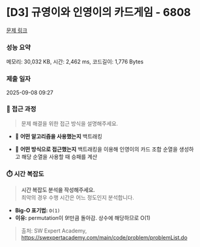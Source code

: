 # [D3] 규영이와 인영이의 카드게임 - 6808 

[문제 링크](https://swexpertacademy.com/main/code/problem/problemDetail.do?contestProbId=AWgv9va6HnkDFAW0) 

### 성능 요약

메모리: 30,032 KB, 시간: 2,462 ms, 코드길이: 1,776 Bytes

### 제출 일자

2025-09-08 09:27

### 🔎 접근 과정

> 문제 해결을 위한 접근 방식을 설명해주세요.

- 🔹 **어떤 알고리즘을 사용했는지**
백트래킹

- 🔹 **어떤 방식으로 접근했는지**
백트래킹을 이용해 인영이의 카드 조합 순열을 생성하고 해당 순열을 사용할 때 승패를 계산

### ⏱️ 시간 복잡도

> **시간 복잡도 분석을 작성해주세요.**  
> 최악의 경우 수행 시간은 어느 정도인지 분석합니다.

- **Big-O 표기법:** `O(1)`
- **이유:**
permutation이 9!만큼 돌아감. 상수에 해당하므로 O(1)


> 출처: SW Expert Academy, https://swexpertacademy.com/main/code/problem/problemList.do